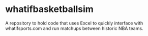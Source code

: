 # whatifbasketballsim
A repository to hold code that uses Excel to quickly interface with whatifsports.com and run matchups between historic NBA teams.
